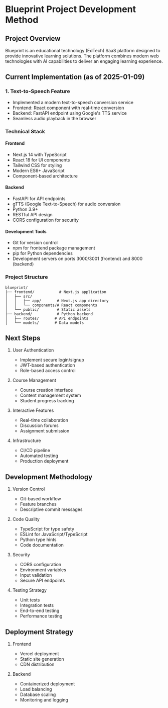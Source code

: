 # Blueprint Project Development Method

## Project Overview
Blueprint is an educational technology (EdTech) SaaS platform designed to provide innovative learning solutions. The platform combines modern web technologies with AI capabilities to deliver an engaging learning experience.

## Current Implementation (as of 2025-01-09)

### 1. Text-to-Speech Feature
- Implemented a modern text-to-speech conversion service
- Frontend: React component with real-time conversion
- Backend: FastAPI endpoint using Google's TTS service
- Seamless audio playback in the browser

### Technical Stack

#### Frontend
- Next.js 14 with TypeScript
- React 18 for UI components
- Tailwind CSS for styling
- Modern ES6+ JavaScript
- Component-based architecture

#### Backend
- FastAPI for API endpoints
- gTTS (Google Text-to-Speech) for audio conversion
- Python 3.9+
- RESTful API design
- CORS configuration for security

#### Development Tools
- Git for version control
- npm for frontend package management
- pip for Python dependencies
- Development servers on ports 3000/3001 (frontend) and 8000 (backend)

### Project Structure
```
blueprint/
├── frontend/           # Next.js application
│   ├── src/
│   │   ├── app/       # Next.js app directory
│   │   └── components/# React components
│   └── public/        # Static assets
├── backend/           # Python backend
│   ├── routes/       # API endpoints
│   └── models/       # Data models
```

## Next Steps
1. User Authentication
   - Implement secure login/signup
   - JWT-based authentication
   - Role-based access control

2. Course Management
   - Course creation interface
   - Content management system
   - Student progress tracking

3. Interactive Features
   - Real-time collaboration
   - Discussion forums
   - Assignment submission

4. Infrastructure
   - CI/CD pipeline
   - Automated testing
   - Production deployment

## Development Methodology
1. Version Control
   - Git-based workflow
   - Feature branches
   - Descriptive commit messages

2. Code Quality
   - TypeScript for type safety
   - ESLint for JavaScript/TypeScript
   - Python type hints
   - Code documentation

3. Security
   - CORS configuration
   - Environment variables
   - Input validation
   - Secure API endpoints

4. Testing Strategy
   - Unit tests
   - Integration tests
   - End-to-end testing
   - Performance testing

## Deployment Strategy
1. Frontend
   - Vercel deployment
   - Static site generation
   - CDN distribution

2. Backend
   - Containerized deployment
   - Load balancing
   - Database scaling
   - Monitoring and logging
